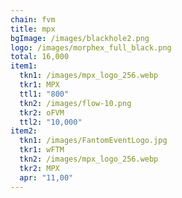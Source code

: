 ```yaml
---
chain: fvm
title: mpx
bgImage: /images/blackhole2.png
logo: /images/morphex_full_black.png
total: 16,000
item1:
  tkn1: /images/mpx_logo_256.webp
  tkr1: MPX
  ttl1: "800"
  tkn2: /images/flow-10.png
  tkr2: oFVM
  ttl2: "10,000"
item2:
  tkn1: /images/FantomEventLogo.jpg
  tkr1: wFTM
  tkn2: /images/mpx_logo_256.webp
  tkr2: MPX
  apr: "11,00"
---
```


